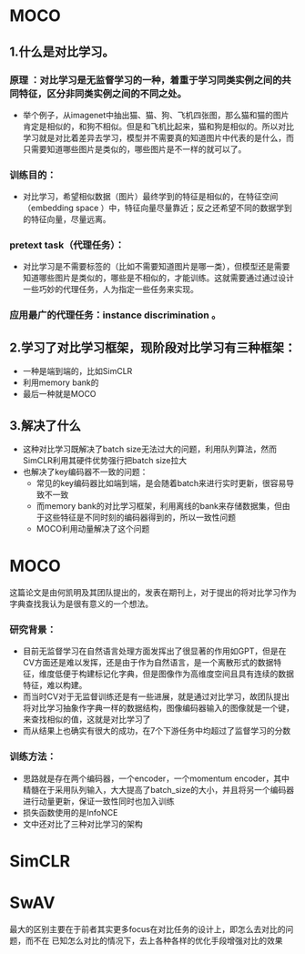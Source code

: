 # MOCO
## 1.什么是对比学习。
### 原理 ：对比学习是无监督学习的一种，着重于学习同类实例之间的共同特征，区分非同类实例之间的不同之处。 
- 举个例子，从imagenet中抽出猫、猫、狗、飞机四张图，那么猫和猫的图片肯定是相似的，和狗不相似。但是和飞机比起来，猫和狗是相似的。所以对比学习就是对比着差异去学习，模型并不需要真的知道图片中代表的是什么，而只需要知道哪些图片是类似的，哪些图片是不一样的就可以了。
### 训练目的：
- 对比学习，希望相似数据（图片）最终学到的特征是相似的，在特征空间（embedding space ）中，特征向量尽量靠近；反之还希望不同的数据学到的特征向量，尽量远离。
### pretext task（代理任务）：
- 对比学习是不需要标签的（比如不需要知道图片是哪一类），但模型还是需要知道哪些图片是类似的，哪些是不相似的，才能训练。这就需要通过通过设计一些巧妙的代理任务，人为指定一些任务来实现。
### 应用最广的代理任务：instance discrimination 。
## 2.学习了对比学习框架，现阶段对比学习有三种框架：
- 一种是端到端的，比如SimCLR
- 利用memory bank的
- 最后一种就是MOCO
## 3.解决了什么
- 这种对比学习既解决了batch size无法过大的问题，利用队列算法，然而SimCLR利用其硬件优势强行把batch size拉大
- 也解决了key编码器不一致的问题：
  - 常见的key编码器比如端到端，是会随着batch来进行实时更新，很容易导致不一致
  - 而memory bank的对比学习框架，利用离线的bank来存储数据集，但由于这些特征是不同时刻的编码器得到的，所以一致性问题
  - MOCO利用动量解决了这个问题

# MOCO
这篇论文是由何凯明及其团队提出的，发表在期刊上，对于提出的将对比学习作为字典查找我认为是很有意义的一个想法。
### 研究背景：
- 目前无监督学习在自然语言处理方面发挥出了很显著的作用如GPT，但是在CV方面还是难以发挥，还是由于作为自然语言，是一个离散形式的数据特征，维度低便于构建标记化字典，但是图像作为高维度空间且具有连续的数据特征，难以构建。
- 而当时CV对于无监督训练还是有一些进展，就是通过对比学习，故团队提出将对比学习抽象作字典一样的数据结构，图像编码器输入的图像就是一个键，来查找相似的值，这就是对比学习了
- 而从结果上也确实有很大的成功，在7个下游任务中均超过了监督学习的分数
### 训练方法：
- 思路就是存在两个编码器，一个encoder，一个momentum encoder，其中精髓在于采用队列输入，大大提高了batch_size的大小，并且将另一个编码器进行动量更新，保证一致性同时也加入训练
- 损失函数使用的是InfoNCE
- 文中还对比了三种对比学习的架构

# SimCLR
# SwAV
最大的区别主要在于前者其实更多focus在对比任务的设计上，即怎么去对比的问题，而不在 已知怎么对比的情况下，去上各种各样的优化手段增强对比的效果